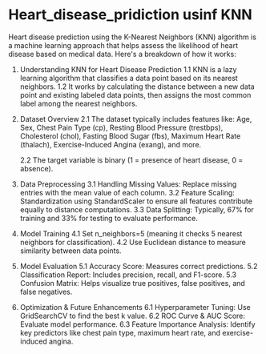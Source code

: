 # Heart_disease_pridiction usinf KNN
Heart disease prediction using the K-Nearest Neighbors (KNN) algorithm is a machine learning approach that helps assess the likelihood of heart disease based on medical data. Here's a breakdown of how it works:

1. Understanding KNN for Heart Disease Prediction
   1.1 KNN is a lazy learning algorithm that classifies a data point based on its nearest neighbors.
   1.2 It works by calculating the distance between a new data point and existing labeled data points, then assigns the 
       most common label among the nearest neighbors.

2. Dataset Overview
   2.1 The dataset typically includes features like:
       Age, Sex, Chest Pain Type (cp), Resting Blood Pressure (trestbps), Cholesterol (chol), Fasting Blood Sugar (fbs), 
       Maximum Heart Rate (thalach), Exercise-Induced Angina (exang), and more.

   2.2 The target variable is binary (1 = presence of heart disease, 0 = absence).

3. Data Preprocessing
   3.1 Handling Missing Values: Replace missing entries with the mean value of each column.
   3.2 Feature Scaling: Standardization using StandardScaler to ensure all features contribute equally to distance 
       computations.
   3.3 Data Splitting: Typically, 67% for training and 33% for testing to evaluate performance.

4. Model Training
   4.1 Set n_neighbors=5 (meaning it checks 5 nearest neighbors for classification).
   4.2 Use Euclidean distance to measure similarity between data points.

5. Model Evaluation
   5.1 Accuracy Score: Measures correct predictions.
   5.2 Classification Report: Includes precision, recall, and F1-score.
   5.3 Confusion Matrix: Helps visualize true positives, false positives, and false negatives.

6. Optimization & Future Enhancements
   6.1 Hyperparameter Tuning: Use GridSearchCV to find the best k value.
   6.2 ROC Curve & AUC Score: Evaluate model performance.
   6.3 Feature Importance Analysis: Identify key predictors like chest pain type, maximum heart rate, and exercise- 
       induced angina.
